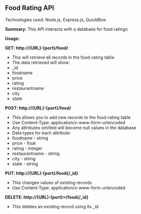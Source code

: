 ## Food Rating API

Technologies used: Node.js, Express.js, QuickBlox

**Summary:** This API interacts with a database for food ratings.

**Usage:**

**GET: http://{URL}:{port}/food/**
+ This will retrieve all records in the food-rating table
+ The data retrieved will show:
 + _id
 + foodname
 + price
 + rating
 + restaurantname
 + city
 + state

**POST: http://{URL}:{port}/food/**
+ This allows you to add new records to the food-rating table
+ Use Content-Type: application/x-www-form-urlencoded
+ Any attributes omitted will become null values in the database
+ Data types for each attribute:
 + foodname - string
 + price - float
 + rating - integer
 + restaurantname - string
 + city - string
 + state - string

**PUT: http://{URL}:{port}/food{/_id}**
+ This changes values of existing records
+ Use Content-Type: application/x-www-form-urlencoded

**DELETE: http://{URL}:{port}>/food{/_id}**
+ This deletes an existing record using its _id